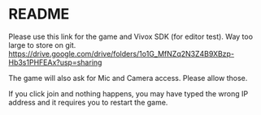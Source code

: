 # README
Please use this link for the game and Vivox SDK (for editor test). Way too large to store on git. https://drive.google.com/drive/folders/1o1G_MfNZq2N3Z4B9XBzp-Hb3s1PHFEAx?usp=sharing

The game will also ask for Mic and Camera access. Please allow those.

If you click join and nothing happens, you may have typed the wrong IP address and it requires you to restart the game.

